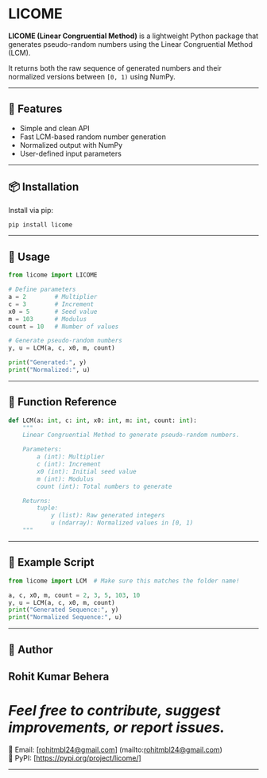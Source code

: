 # LICOME

**LICOME (Linear Congruential Method)** is a lightweight Python package that generates pseudo-random numbers using the Linear Congruential Method (LCM).

It returns both the raw sequence of generated numbers and their normalized versions between `[0, 1)` using NumPy.

---

## 🔧 Features

- Simple and clean API  
- Fast LCM-based random number generation  
- Normalized output with NumPy  
- User-defined input parameters  

---

## 📦 Installation

Install via pip:

```bash
pip install licome
```

---

## 🚀 Usage

```python
from licome import LICOME

# Define parameters
a = 2        # Multiplier
c = 3        # Increment
x0 = 5       # Seed value
m = 103      # Modulus
count = 10   # Number of values

# Generate pseudo-random numbers
y, u = LCM(a, c, x0, m, count)

print("Generated:", y)
print("Normalized:", u)
```

---

## 📄 Function Reference

```python
def LCM(a: int, c: int, x0: int, m: int, count: int):
    """
    Linear Congruential Method to generate pseudo-random numbers.

    Parameters:
        a (int): Multiplier
        c (int): Increment
        x0 (int): Initial seed value
        m (int): Modulus
        count (int): Total numbers to generate

    Returns:
        tuple:
            y (list): Raw generated integers
            u (ndarray): Normalized values in [0, 1)
    """
```

---

## 🧪 Example Script

```python
from licome import LCM  # Make sure this matches the folder name!

a, c, x0, m, count = 2, 3, 5, 103, 10
y, u = LCM(a, c, x0, m, count)
print("Generated Sequence:", y)
print("Normalized Sequence:", u)

```

---

## 👤 Author

**Rohit Kumar Behera**  
---

*Feel free to contribute, suggest improvements, or report issues.*
=======
📧 Email: [rohitmbl24@gmail.com]
(mailto:rohitmbl24@gmail.com)  
🔗 PyPI: [https://pypi.org/project/licome/]

---

